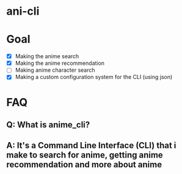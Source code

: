 # ani-cli

# Goal
- [x] Making the anime search
- [x] Making the anime recommendation
- [ ] Making anime character search
- [x] Making a custom configuration system for the CLI (using json)

# FAQ
## Q: What is anime_cli?
## A: It's a Command Line Interface (CLI) that i make to search for anime, getting anime recommendation and more about anime
